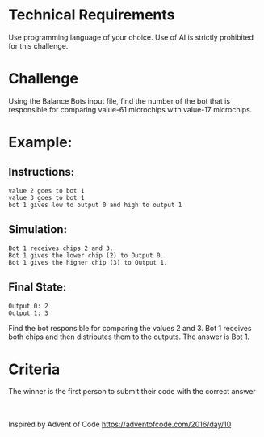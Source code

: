 # Technical Requirements
Use programming language of your choice. Use of AI is strictly prohibited for this challenge.

# Challenge
Using the Balance Bots input file, find the number of the bot that is responsible for comparing value-61 microchips with value-17 microchips.


# Example:

## Instructions:
```
value 2 goes to bot 1
value 3 goes to bot 1
bot 1 gives low to output 0 and high to output 1
```
## Simulation:
```
Bot 1 receives chips 2 and 3.
Bot 1 gives the lower chip (2) to Output 0.
Bot 1 gives the higher chip (3) to Output 1.
```
## Final State:
```
Output 0: 2
Output 1: 3
```
Find the bot responsible for comparing the values 2 and 3. Bot 1 receives both chips and then distributes them to the outputs. The answer is Bot 1.


# Criteria
The winner is the first person to submit their code with the correct answer


\
\
Inspired by Advent of Code https://adventofcode.com/2016/day/10
